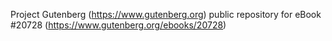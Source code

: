 Project Gutenberg (https://www.gutenberg.org) public repository for eBook #20728 (https://www.gutenberg.org/ebooks/20728)
